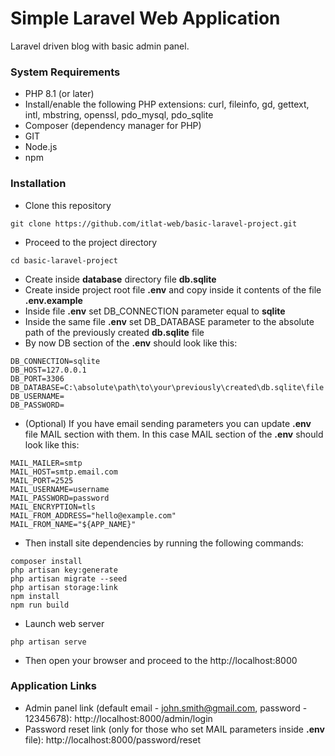 # Simple Laravel Web Application
Laravel driven blog with basic admin panel.

### System Requirements
* PHP 8.1 (or later)
* Install/enable the following PHP extensions: curl, fileinfo, gd, gettext, intl, mbstring, openssl, pdo_mysql, pdo_sqlite
* Composer (dependency manager for PHP)
* GIT
* Node.js
* npm

### Installation

- Clone this repository
```
git clone https://github.com/itlat-web/basic-laravel-project.git
```
- Proceed to the project directory
```
cd basic-laravel-project
```
- Create inside <strong>database</strong> directory file <strong>db.sqlite</strong>
- Create inside project root file <strong>.env</strong> and copy inside it contents of the file <strong>.env.example</strong>
- Inside file <strong>.env</strong> set DB_CONNECTION parameter equal to <strong>sqlite</strong>
- Inside the same file <strong>.env</strong> set DB_DATABASE parameter to the absolute path of the previously created <strong>db.sqlite</strong> file
- By now DB section of the <strong>.env</strong> should look like this:
```
DB_CONNECTION=sqlite
DB_HOST=127.0.0.1
DB_PORT=3306
DB_DATABASE=C:\absolute\path\to\your\previously\created\db.sqlite\file
DB_USERNAME=
DB_PASSWORD=
```
- (Optional) If you have email sending parameters you can update <strong>.env</strong> file MAIL section with them. In this case MAIL section of the <strong>.env</strong> should look like this: 
```
MAIL_MAILER=smtp
MAIL_HOST=smtp.email.com
MAIL_PORT=2525
MAIL_USERNAME=username
MAIL_PASSWORD=password
MAIL_ENCRYPTION=tls
MAIL_FROM_ADDRESS="hello@example.com"
MAIL_FROM_NAME="${APP_NAME}"
```
- Then install site dependencies by running the following commands:
```
composer install
php artisan key:generate
php artisan migrate --seed
php artisan storage:link
npm install
npm run build
```
- Launch web server
```
php artisan serve
```
- Then open your browser and proceed to the http://localhost:8000 

### Application Links
- Admin panel link (default email - john.smith@gmail.com, password - 12345678): http://localhost:8000/admin/login
- Password reset link (only for those who set MAIL parameters inside <strong>.env</strong> file): http://localhost:8000/password/reset
